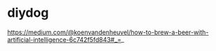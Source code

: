 # diydog
https://medium.com/@koenvandenheuvel/how-to-brew-a-beer-with-artificial-intelligence-6c742f5fd843#_=_
